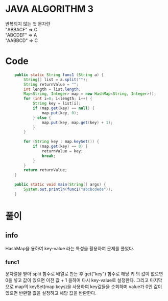 # JAVA ALGORITHM 3

반복되지 않는 첫 문자란 <br>
"ABBACF"     => C <br>
"ABCDEF"     => A <br>
"AABBCD"     => C <br>

# Code

`````java
	public static String func1 (String a) {
		String[] list = a.split("");
		String returnValue = "";
		int length = list.length;	
		Map<String, Integer> map = new HashMap<String, Integer>();
		for (int i=0; i<length; i++) {
			String key = list[i];
			if (map.get(key) == null) {
				map.put(key, 0);
			} else {
				map.put(key, map.get(key) + 1);
			}
		}
		
		for (String key : map.keySet()) {
			if (map.get(key) == 0) {
				returnValue = key;
				break;
			}
		}
		return returnValue;
	}
	
	public static void main(String[] args) {
		System.out.println(func1("abcbcdede"));
	}
`````

# 풀이
## info
HashMap을 용하여 key-value 라는 특성을 활용하여 문제를 풀었다.

### func1
문자열을 받아 split 함수로 배열로 만든 후 get("key") 함수로 해당 키 의 값이 없으면 0을 넣고 값이 있으면 이전 값 + 1 을하여 다시 key-value로 설정한다. 그리고 마지막으로 map의 keySet(map keys)을 사용하여 key값들을 순회하며 value가 0인 값이 있으면 반환할 값을 설정하고 해당 값을 반환한다.
